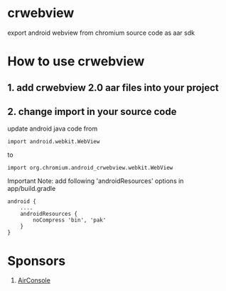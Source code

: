 # crwebview
export android webview from chromium source code as aar sdk

# How to use crwebview
## 1. add crwebview 2.0 aar files into your project
## 2. change import in your source code

update android java code from 
```
import android.webkit.WebView
```

to 

```
import org.chromium.android_crwebview.webkit.WebView
```



Important Note:
add following 'androidResources' options in app/build.gradle
```
android {
    ....
    androidResources {
        noCompress 'bin', 'pak'
    }
}
```
# Sponsors
1. [AirConsole](https://www.airconsole.com/) 

